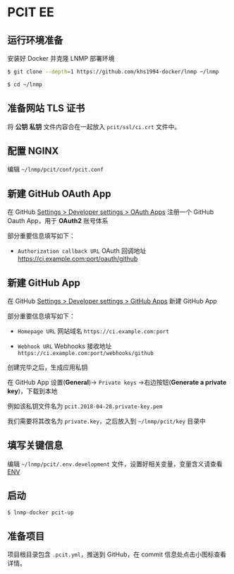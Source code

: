 # PCIT EE

## 运行环境准备

安装好 Docker 并克隆 LNMP 部署环境

```bash
$ git clone --depth=1 https://github.com/khs1994-docker/lnmp ~/lnmp

$ cd ~/lnmp
```

## 准备网站 TLS 证书

将 **公钥** **私钥** 文件内容合在一起放入 `pcit/ssl/ci.crt` 文件中。

## 配置 NGINX

编辑 `~/lnmp/pcit/conf/pcit.conf`

## 新建 GitHub OAuth App

在 GitHub [Settings > Developer settings > OAuth Apps](https://github.com/settings/developers) 注册一个 GitHub Oauth App，用于 **OAuth2** 账号体系

部分重要信息填写如下：

* `Authorization callback URL` OAuth 回调地址 https://ci.example.com:port/oauth/github

## 新建 GitHub App

在 GitHub [Settings > Developer settings > GitHub Apps](https://github.com/settings/apps/new) 新建 GitHub App

部分重要信息填写如下：

* `Homepage URL` 网站域名 `https://ci.example.com:port`

* `Webhook URL` Webhooks 接收地址 `https://ci.example.com:port/webhooks/github`

创建完毕之后，生成应用私钥

在 GitHub App 设置(**General**)-> `Private keys` ->右边按钮(**Generate a private key**)，下载到本地

例如该私钥文件名为 `pcit.2018-04-28.private-key.pem`

我们需要将其改名为 `private.key`，之后放入到 `~/lnmp/pcit/key` 目录中

## 填写关键信息

编辑 `~/lnmp/pcit/.env.development` 文件，设置好相关变量，变量含义请查看 [ENV](env.md)

## 启动

```bash
$ lnmp-docker pcit-up
```

## 准备项目

项目根目录包含 `.pcit.yml`，推送到 GitHub，在 commit 信息处点击小图标查看详情。
